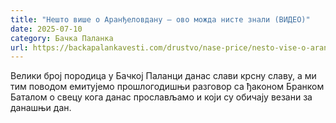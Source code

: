```yaml
---
title: "Нешто више о Аранђеловдану – ово можда нисте знали (ВИДЕО)"
date: 2025-07-10
category: Бачка Паланка
url: https://backapalankavesti.com/drustvo/nase-price/nesto-vise-o-arandjelovdanu-ovo-mozda-niste-znali-video/
---
```


Велики број породица у Бачкој Паланци данас слави крсну славу, а ми тим поводом емитујемо прошлогодишњи разговор са ђаконом Бранком Баталом о свецу кога данас прослављамо и који су обичају везани за данашњи дан.
